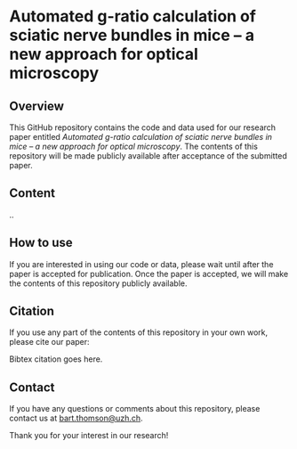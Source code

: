 # Automated g-ratio calculation of sciatic nerve bundles in mice – a new approach for optical microscopy

## **Overview**

This GitHub repository contains the code and data used for our research paper entitled _Automated g-ratio calculation of sciatic nerve bundles in mice – a new approach for optical microscopy_. The contents of this repository will be made publicly available after acceptance of the submitted paper.

## **Content**

..

## **How to use**

If you are interested in using our code or data, please wait until after the paper is accepted for publication. Once the paper is accepted, we will make the contents of this repository publicly available.

## **Citation**

If you use any part of the contents of this repository in your own work, please cite our paper:

Bibtex citation goes here.

## **Contact**

If you have any questions or comments about this repository, please contact us at bart.thomson@uzh.ch.

Thank you for your interest in our research!
